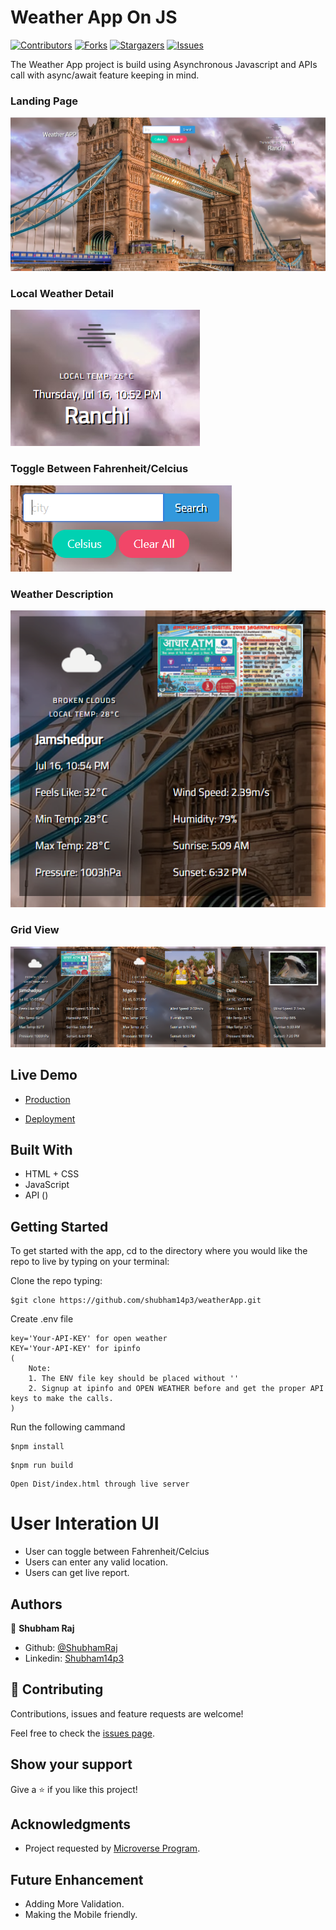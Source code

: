 # Weather App On JS

[![Contributors][contributors-shield]][contributors-url]
[![Forks][forks-shield]][forks-url]
[![Stargazers][stars-shield]][stars-url]
[![Issues][issues-shield]][issues-url]

The Weather App project is build using Asynchronous Javascript and APIs call with async/await feature keeping in mind.

### Landing Page

![screenshot1](src/assets/images/screenshot1.png)

### Local Weather Detail

![screenshot2](src/assets/images/screenshot3.png)

### Toggle Between Fahrenheit/Celcius

![screenshot2](src/assets/images/screenshot2.png)

### Weather Description

![screenshot2](src/assets/images/screenshot4.png)

### Grid View

![screenshot2](src/assets/images/screenshot5.png)

## Live Demo

- [Production](https://rawcdn.githack.com/shubham14p3/weatherApp/feature/project/dist/index.html)

- [Deployment](https://raw.githack.com/shubham14p3/weatherApp/feature/project/dist/index.html)

## Built With

- HTML + CSS
- JavaScript
- API ()

## Getting Started

To get started with the app, cd to the directory where you would like the repo to live by typing on your terminal:

Clone the repo typing:

```
$git clone https://github.com/shubham14p3/weatherApp.git
```

Create .env file

```
key='Your-API-KEY' for open weather
KEY='Your-API-KEY' for ipinfo
(
	Note:
	1. The ENV file key should be placed without ''
	2. Signup at ipinfo and OPEN WEATHER before and get the proper API keys to make the calls.
)
```

Run the following cammand

```
$npm install
```

```
$npm run build
```

```
Open Dist/index.html through live server
```

# User Interation UI

- User can toggle between Fahrenheit/Celcius
- Users can enter any valid location.
- Users can get live report.

## Authors

👤 **Shubham Raj**

- Github: [@ShubhamRaj](https://github.com/shubham14p3)
- Linkedin: [Shubham14p3](https://www.linkedin.com/in/shubham14p3/)

## 🤝 Contributing

Contributions, issues and feature requests are welcome!

Feel free to check the [issues page](https://github.com/shubham14p3/weatherApp/issues/).

## Show your support

Give a ⭐️ if you like this project!

## Acknowledgments

- Project requested by [Microverse Program](https://www.microverse.org/).

## Future Enhancement

- Adding More Validation.
- Making the Mobile friendly.

<!-- MARKDOWN LINKS & IMAGES -->

[contributors-shield]: https://img.shields.io/github/contributors/shubham14p3/weatherApp.svg?style=flat-square
[contributors-url]: https://github.com/shubham14p3/weatherApp/graphs/contributors
[forks-shield]: https://img.shields.io/github/forks/shubham14p3/weatherApp.svg?style=flat-square
[forks-url]: https://github.com/shubham14p3/weatherApp/network/members
[stars-shield]: https://img.shields.io/github/stars/shubham14p3/weatherApp.svg?style=flat-square
[stars-url]: https://github.com/shubham14p3/weatherApp/stargazers
[issues-shield]: https://img.shields.io/github/issues/shubham14p3/weatherApp.svg?style=flat-square
[issues-url]: https://github.com/shubham14p3/weatherApp/issues
